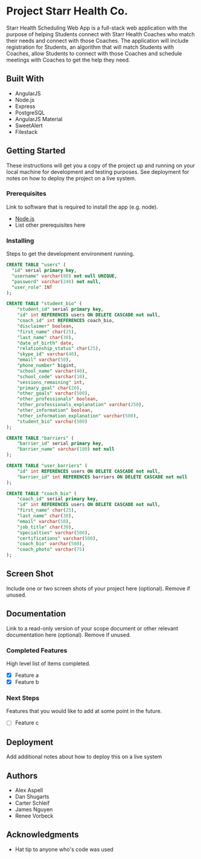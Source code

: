 # Project Starr Health Co.

Starr Health Scheduling Web App is a full-stack web application with the purpose of helping Students connect with Starr Health Coaches who match their needs and connect with those Coaches. The application will include registration for Students, an algorithm that will match Students with Coaches, allow Students to connect with those Coaches and schedule meetings with Coaches to get the help they need.


## Built With

- AngularJS
- Node.js
- Express
- PostgreSQL
- AngularJS Material
- SweetAlert
- Filestack

## Getting Started

These instructions will get you a copy of the project up and running on your local machine for development and testing purposes. See deployment for notes on how to deploy the project on a live system.

### Prerequisites

Link to software that is required to install the app (e.g. node).

- [Node.js](https://nodejs.org/en/)
- List other prerequisites here


### Installing

Steps to get the development environment running.

```sql
CREATE TABLE "users" (
  "id" serial primary key,
  "username" varchar(80) not null UNIQUE,
  "password" varchar(240) not null,
  "user_role" INT
);

CREATE TABLE "student_bio" (
	"student_id" serial primary key,
	"id" int REFERENCES users ON DELETE CASCADE not null,
	"coach_id" int REFERENCES coach_bio,
	"disclaimer" boolean,
	"first_name" char(25),
	"last_name" char(30),
	"date_of_birth" date,
	"relationship_status" char(25),
	"skype_id" varchar(40),
	"email" varchar(50),
	"phone_number" bigint,
	"school_name" varchar(40),
	"school_code" varchar(10),
	"sessions_remaining" int,
	"primary_goal" char(20),
	"other_goals" varchar(500),
	"other_professionals" boolean,
	"other_professionals_explanation" varchar(250),
	"other_information" boolean,
	"other_information_explanation" varchar(500),
    "student_bio" varchar(500)
);

CREATE TABLE "barriers" (
	"barrier_id" serial primary key,
	"barrier_name" varchar(100) not null
);

CREATE TABLE "user_barriers" (
	"id" int REFERENCES users ON DELETE CASCADE not null,
	"barrier_id" int REFERENCES barriers ON DELETE CASCADE not null
);

CREATE TABLE "coach_bio" (
	"coach_id" serial primary key,
	"id" int REFERENCES users ON DELETE CASCADE not null,
	"first_name" char(25),
    "last_name" char(30),
	"email" varchar(50),
	"job_title" char(30),
	"specialties" varchar(500),
	"certifications" varchar(500),
	"coach_bio" varchar(500),
	"coach_photo" varchar(75)
);
```

## Screen Shot

Include one or two screen shots of your project here (optional). Remove if unused.

## Documentation

Link to a read-only version of your scope document or other relevant documentation here (optional). Remove if unused.

### Completed Features

High level list of items completed.

- [x] Feature a
- [x] Feature b

### Next Steps

Features that you would like to add at some point in the future.

- [ ] Feature c

## Deployment

Add additional notes about how to deploy this on a live system

## Authors

- Alex Aspell
- Dan Shugarts
- Carter Schleif
- James Nguyen
- Renee Vorbeck

## Acknowledgments

* Hat tip to anyone who's code was used
